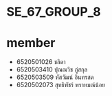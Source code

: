 # SE_67_GROUP_8
# member
- 6520501026 ชลิดา
- 6520503410 ปุณณวิช ภู่สกุล
- 6520503509 หัสวัฒน์ อินทรสด
- 6520502073 สุทธิพัชร์ พราหมณ์น้อย
